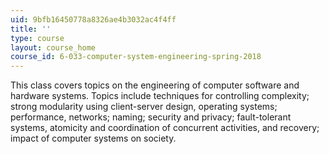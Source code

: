 ```yaml
---
uid: 9bfb16450778a8326ae4b3032ac4f4ff
title: ''
type: course
layout: course_home
course_id: 6-033-computer-system-engineering-spring-2018
---
```

This class covers topics on the engineering of computer software and hardware systems. Topics include techniques for controlling complexity; strong modularity using client-server design, operating systems; performance, networks; naming; security and privacy; fault-tolerant systems, atomicity and coordination of concurrent activities, and recovery; impact of computer systems on society.
